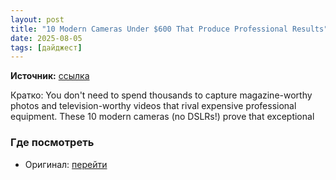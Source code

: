 ```yaml
---
layout: post
title: "10 Modern Cameras Under $600 That Produce Professional Results"
date: 2025-08-05
tags: [дайджест]
---
```


**Источник:** [ссылка](https://fstoppers.com/gear/10-modern-cameras-under-600-produce-professional-results-707655?utm_source=FS_RSS&utm_medium=RSS&utm_campaign=Main_RSS)

Кратко: You don't need to spend thousands to capture magazine-worthy photos and television-worthy videos that rival expensive professional equipment. These 10 modern cameras (no DSLRs!) prove that exceptional

### Где посмотреть
- Оригинал: [перейти]({link})
